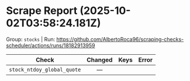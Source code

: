 # Scrape Report (2025-10-02T03:58:24.181Z)

Group: `stocks`  |  Run: https://github.com/AlbertoRoca96/scraping-checks-scheduler/actions/runs/18182913959

| Check | Changed | Keys | Error |
|---|:---:|:--|:--|
| `stock_ntdoy_global_quote` | — |  |  |
